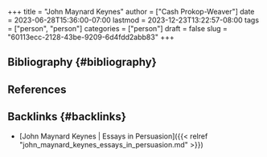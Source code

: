 +++
title = "John Maynard Keynes"
author = ["Cash Prokop-Weaver"]
date = 2023-06-28T15:36:00-07:00
lastmod = 2023-12-23T13:22:57-08:00
tags = ["person", "person"]
categories = ["person"]
draft = false
slug = "60113ecc-2128-43be-9209-6d4fdd2abb83"
+++

## Bibliography {#bibliography}

## References

<style>.csl-entry{text-indent: -1.5em; margin-left: 1.5em;}</style><div class="csl-bib-body">
</div>



## Backlinks {#backlinks}

-   [John Maynard Keynes | Essays in Persuasion]({{< relref "john_maynard_keynes_essays_in_persuasion.md" >}})

